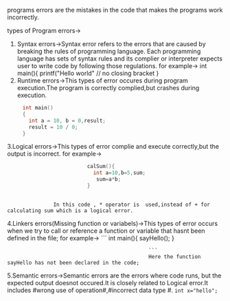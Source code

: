 programs errors are the mistakes in the code that makes the programs work incorrectly.

types of Program errors->
1. Syntax errors->Syntax error refers to the errors that are caused by breaking the rules of programming language.
  Each programming language has sets of syntax rules and its complier or interpreter expects user to write code by following those  regulations. 
  for example-> 
    int main(){
          printf("Hello world" // no closing bracket
    }
2. Runtime errors->This types of error occures during program execution.The program is correctly complied,but crashes during 
                  execution.
 ```c 
      int main()
      {
        int a = 10, b = 0,result; 
        result = 10 / 0; 
      } 
  ``` 
3.Logical errors->This types of error complie and execute correctly,but the output is incorrect.
                    for example->
```c
                          calSum(){
                            int a=10,b=5,sum;
                             sum=a*b;
                          }
        
```
                   In this code , * operator is  used,instead of + for calculating sum which is a logical error.
  4.Linkers errors(Missing function or variabels)->This types of error occurs when we try to call or reference a function or 
                                                  variable that hasnt been defined in the file;
                                                  for example->
                                                  ```
                                                  int main(){
                                                      sayHello();
                                                   }

                                                  ```
                                                  Here the function sayHello has not been declared in the code;
  5.Semantic errors->Semantic errors are the errors where code runs, but the expected output doesnot occured.It is closely 
                    related to Logical error.It includes #wrong use of operation#,#incorrect data type #.
                     ```
                      int x="hello";
                     ```
                      




